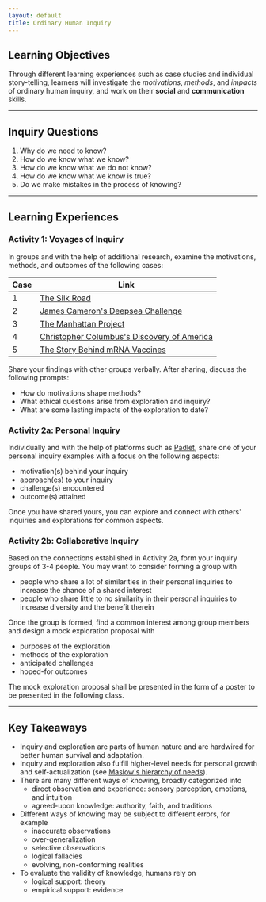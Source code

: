 ```yaml
---
layout: default
title: Ordinary Human Inquiry
---
```


## Learning Objectives

Through different learning experiences such as case studies and individual story-telling, learners will investigate the *motivations*, *methods*, and *impacts* of ordinary human inquiry, and work on their **social** and **communication** skills.

---

## Inquiry Questions

1. Why do we need to know?
2. How do we know what we know?
3. How do we know what we do not know?
4. How do we know what we know is true?
5. Do we make mistakes in the process of knowing?

---

## Learning Experiences

### Activity 1: Voyages of Inquiry

In groups and with the help of additional research, examine the motivations, methods, and outcomes of the following cases:

|    Case    |    Link    |
| ---------- | ---------- |
| 1 | [The Silk Road](https://www.youtube.com/watch?v=vn3e37VWc0k&ab_channel=TED-Ed) |
| 2 | [James Cameron's Deepsea Challenge](https://www.youtube.com/watch?v=-8r_-79SjpA&ab_channel=NationalGeographic) |
| 3 | [The Manhattan Project](https://www.youtube.com/watch?v=4IqKdf6In_k&ab_channel=SciShow) |
| 4 | [Christopher Columbus's Discovery of America](https://www.youtube.com/watch?v=-E9T6UWaDRA&ab_channel=NativeAmericanHistory) |
| 5 | [The Story Behind mRNA Vaccines](https://www.youtube.com/watch?v=-3x4IMdeFdI&ab_channel=PennMedicine) |

Share your findings with other groups verbally. After sharing, discuss the following prompts:
- How do motivations shape methods?
- What ethical questions arise from exploration and inquiry?
- What are some lasting impacts of the exploration to date?

### Activity 2a: Personal Inquiry

Individually and with the help of platforms such as [Padlet](https://www.padlet.com), share one of your personal inquiry examples with a focus on the following aspects:
- motivation(s) behind your inquiry
- approach(es) to your inquiry
- challenge(s) encountered
- outcome(s) attained

Once you have shared yours, you can explore and connect with others' inquiries and explorations for common aspects.

### Activity 2b: Collaborative Inquiry

Based on the connections established in Activity 2a, form your inquiry groups of 3-4 people. You may want to consider forming a group with
- people who share a lot of similarities in their personal inquiries to increase the chance of a shared interest
- people who share little to no similarity in their personal inquiries to increase diversity and the benefit therein

Once the group is formed, find a common interest among group members and design a mock exploration proposal with
- purposes of the exploration
- methods of the exploration
- anticipated challenges
- hoped-for outcomes

The mock exploration proposal shall be presented in the form of a poster to be presented in the following class.

---

## Key Takeaways

- Inquiry and exploration are parts of human nature and are hardwired for better human survival and adaptation.
- Inquiry and exploration also fulfill higher-level needs for personal growth and self-actualization (see [Maslow's hierarchy of needs](https://en.wikipedia.org/wiki/Maslow%27s_hierarchy_of_needs)).
- There are many different ways of knowing, broadly categorized into
   - direct observation and experience: sensory perception, emotions, and intuition
   - agreed-upon knowledge: authority, faith, and traditions
- Different ways of knowing may be subject to different errors, for example
   - inaccurate observations
   - over-generalization
   - selective observations
   - logical fallacies
   - evolving, non-conforming realities
- To evaluate the validity of knowledge, humans rely on
   - logical support: theory
   - empirical support: evidence
